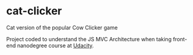 # cat-clicker

Cat version of the popular Cow Clicker game

Project coded to understand the JS MVC Architecture when taking front-end nanodegree course at [Udacity](https://www.udacity.com).
